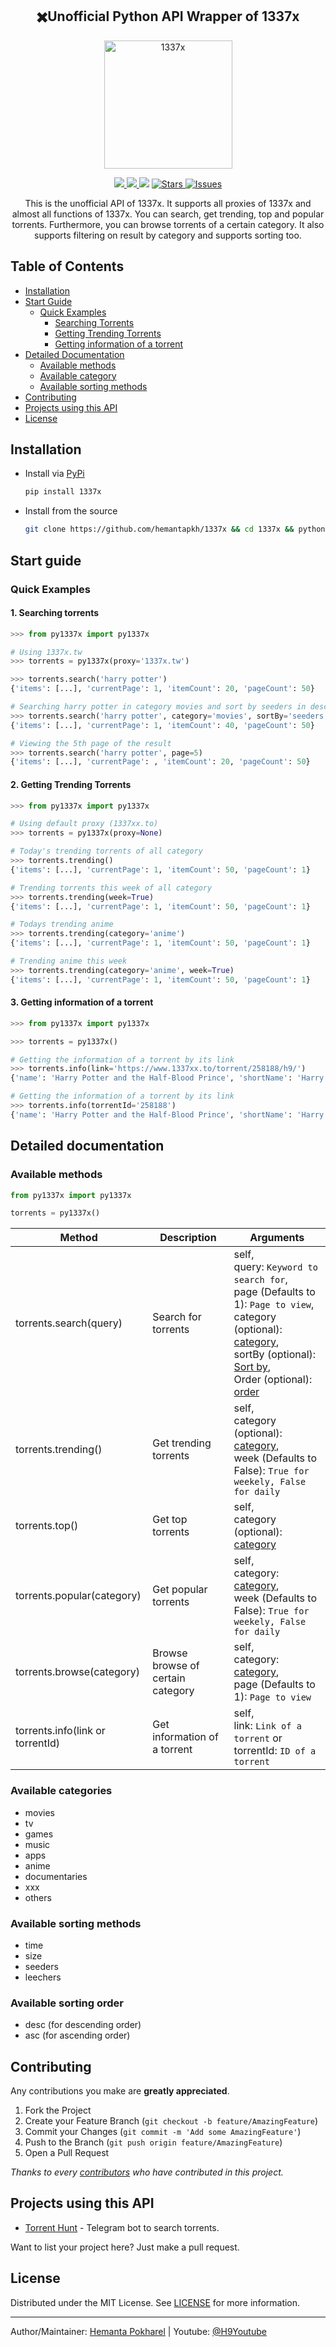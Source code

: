 
<h2 align='center'>✖️Unofficial Python API Wrapper of 1337x</h2>
<p align="center">
<img src="https://github.com/hemantapkh/1337x/blob/main/images/1337x.png?raw=true" align="center" height=205 alt="1337x" />
</p>
<p align="center">
<a href="https://pypi.org/1337x">
<img src='https://img.shields.io/pypi/v/1337x.svg'>
</a>
<a href="https://pypi.org/1337x">
<img src='https://pepy.tech/badge/1337x'>
</a>
<img src='https://visitor-badge.laobi.icu/badge?page_id=hemantapkh.1337x'>
<a href="https://github.com/hemantapkh/1337x/stargazers">
<img src="https://img.shields.io/github/stars/hemantapkh/1337x" alt="Stars"/>
</a>
<a href="https://github.com/hemantapkh/1337x/issues">
<img src="https://img.shields.io/github/issues/hemantapkh/1337x" alt="Issues"/>
</a>

<p align="center">
This is the unofficial API of 1337x. It supports all proxies of 1337x and almost all functions of 1337x. You can search, get trending, top and popular torrents. Furthermore, you can browse torrents of a certain category. It also supports filtering on result by category and supports sorting too.
<p align="center">

## Table of Contents
- [Installation](#installation)
- [Start Guide](#start-guide)
   - [Quick Examples](#quick-examples)    
     - [Searching Torrents](#1-searching-torrents)
     - [Getting Trending Torrents](#2-getting-trending-torrents)
     - [Getting information of a torrent](#3-getting-information-of-a-torrent)
- [Detailed Documentation](#detailed-documentation)
   - [Available methods](#available-methods)      
   - [Available category](#available-categories)
   - [Available sorting methods](#available-sorting-methods)
- [Contributing](#contributing)
- [Projects using this API](#projects-using-this-api)
- [License](#license)

## Installation
- Install via [PyPi](https://www.pypi.org/project/1337x)
    ```bash
    pip install 1337x
    ```

- Install from the source
    ```bash
    git clone https://github.com/hemantapkh/1337x && cd 1337x && python setup.py sdist && pip install dist/*
    ```

## Start guide

### Quick Examples

#### 1. Searching torrents
```python
>>> from py1337x import py1337x

# Using 1337x.tw
>>> torrents = py1337x(proxy='1337x.tw')

>>> torrents.search('harry potter')
{'items': [...], 'currentPage': 1, 'itemCount': 20, 'pageCount': 50}

# Searching harry potter in category movies and sort by seeders in descending order
>>> torrents.search('harry potter', category='movies', sortBy='seeders', order='desc') 
{'items': [...], 'currentPage': 1, 'itemCount': 40, 'pageCount': 50}

# Viewing the 5th page of the result
>>> torrents.search('harry potter', page=5) 
{'items': [...], 'currentPage': , 'itemCount': 20, 'pageCount': 50}
```

#### 2. Getting Trending Torrents

```python
>>> from py1337x import py1337x

# Using default proxy (1337xx.to)
>>> torrents = py1337x(proxy=None) 

# Today's trending torrents of all category
>>> torrents.trending() 
{'items': [...], 'currentPage': 1, 'itemCount': 50, 'pageCount': 1}

# Trending torrents this week of all category
>>> torrents.trending(week=True) 
{'items': [...], 'currentPage': 1, 'itemCount': 50, 'pageCount': 1}

# Todays trending anime 
>>> torrents.trending(category='anime') 
{'items': [...], 'currentPage': 1, 'itemCount': 50, 'pageCount': 1}

# Trending anime this week
>>> torrents.trending(category='anime', week=True) 
{'items': [...], 'currentPage': 1, 'itemCount': 50, 'pageCount': 1}
```

#### 3. Getting information of a torrent
```python
>>> from py1337x import py1337x

>>> torrents = py1337x()

# Getting the information of a torrent by its link
>>> torrents.info(link='https://www.1337xx.to/torrent/258188/h9/') 
{'name': 'Harry Potter and the Half-Blood Prince', 'shortName': 'Harry Potter', 'description': "....", 'category': 'Movies', 'type': 'HD', 'genre': ['Adventure', 'Fantasy', 'Family'], 'language': 'English', 'size': '3.0 GB', 'image': '...', 'uploader': ' ...', 'uploaderLink': '...', 'downloads': '5310', 'lastChecked': '44 seconds ago', 'uploadDate': '4 years ago', 'seeders': '36', 'leechers': '3', 'magnetLink': '...', 'infoHash': '...'}

# Getting the information of a torrent by its link
>>> torrents.info(torrentId='258188') 
{'name': 'Harry Potter and the Half-Blood Prince', 'shortName': 'Harry Potter', 'description': "....", 'category': 'Movies', 'type': 'HD', 'genre': ['Adventure', 'Fantasy', 'Family'], 'language': 'English', 'size': '3.0 GB', 'thumbnail': '...', 'images': [...], 'uploader': ' ...', 'uploaderLink': '...', 'downloads': '5310', 'lastChecked': '44 seconds ago', 'uploadDate': '4 years ago', 'seeders': '36', 'leechers': '3', 'magnetLink': '...', 'infoHash': '...'}
```

## Detailed documentation

### Available methods

```python
from py1337x import py1337x

torrents = py1337x()
```

 Method   | Description | Arguments 
----------|-------------|-----------
torrents.search(query)  | Search for torrents | self,<br>query: `Keyword to search for`,<br>page (Defaults to 1): `Page to view`,<br>category (optional): [category](#available-categories),<br>sortBy (optional): [Sort by](#available-sorting-methods),<br>Order (optional): [order](#available-sorting-order)
torrents.trending()     | Get trending torrents | self,<br>category (optional): [category](#available-categories),<br>week (Defaults to False): `True for weekely, False for daily`
torrents.top()          | Get top torrents      | self,<br>category (optional): [category](#available-categories)
torrents.popular(category)          | Get popular torrents      | self,<br>category: [category](#available-categories),<br>week (Defaults to False): `True for weekely, False for daily`
torrents.browse(category)          | Browse browse of certain category      | self,<br>category: [category](#available-categories),<br>page (Defaults to 1): `Page to view`
torrents&#46;info(link or torrentId)          | Get information of a torrent      | self,<br>link: `Link of a torrent` or<br>torrentId: `ID of a torrent`

### Available categories

 - movies
 - tv
 - games
 - music
 - apps
 - anime
 - documentaries
 - xxx
 - others

### Available sorting methods

- time
- size
- seeders
- leechers

### Available sorting order

- desc (for descending order)
- asc (for ascending order)

## Contributing

Any contributions you make are **greatly appreciated**.

1. Fork the Project
2. Create your Feature Branch (`git checkout -b feature/AmazingFeature`)
3. Commit your Changes (`git commit -m 'Add some AmazingFeature'`)
4. Push to the Branch (`git push origin feature/AmazingFeature`)
5. Open a Pull Request


*Thanks to every [contributors](https://github.com/hemantapkh/1337x/graphs/contributors) who have contributed in this project.*

## Projects using this API

* [Torrent Hunt](https://github.com/hemantapkh/torrenthunt) - Telegram bot to search torrents.

Want to list your project here? Just make a pull request.
## License

Distributed under the MIT License. See [LICENSE](https://github.com/hemantapkh/1337x/blob/main/LICENSE) for more information.

-----
Author/Maintainer: [Hemanta Pokharel](https://github.com/hemantapkh/) | Youtube: [@H9Youtube](https://youtube.com/h9youtube)
